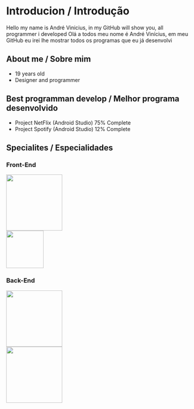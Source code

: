 # Introducion / Introdução
Hello my name is André Vinicius, in my GitHub will show you, all programmer i developed
Olá a todos meu nome é André Vinícius, em meu GitHub eu irei lhe mostrar todos os programas que eu já desenvolvi
## About me / Sobre mim
 - 19 years old
 - Designer and programmer

## Best programman develop / Melhor programa desenvolvido
- Project NetFlix (Android Studio)  75% Complete
- Project Spotify (Android Studio)  12% Complete


## Specialites / Especialidades
### Front-End

<div id="spe1">
  <img src="https://upload.wikimedia.org/wikipedia/commons/thumb/6/61/HTML5_logo_and_wordmark.svg/800px-HTML5_logo_and_wordmark.svg.png" width="150">
</div>

<div id="spe2">
  <img src="https://logodownload.org/wp-content/uploads/2017/04/css-3-logo.png" width="100">
</div>





### Back-End
<div id="spe1">
  <img src="https://imgs.search.brave.com/hK6LRJsq0mE16VdFOX9yd5PZQ4ScZqBZA6h45T0Matk/rs:fit:860:0:0/g:ce/aHR0cHM6Ly9sb2dv/c3BuZy5vcmcvZG93/bmxvYWQvamF2YS9s/b2dvLWphdmEtNDA5/Ni5wbmc" width="150">
</div>

<div id="spe1">
  <img src="https://www.logo.wine/a/logo/MySQL/MySQL-Logo.wine.svg" width="150">
</div>
